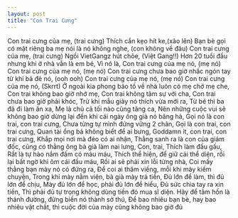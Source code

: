 ```yaml
--- 
layout: post 
title: "Con Trai Cưng" 
--- 
```

Con trai cưng của mẹ,
(trai cưng) Thích cắn kẹo hít ke,(xào lên) 
Bạn bè gọi có mặt riêng ba mẹ nói là nó không nghe, (con không về đâu)
Con trai cưng của mẹ, (trai cưng) Ngồi VietGangz hút chõe, (Việt Gang!!)
Hơn 20 tuổi đầu nhưng khi ở nhà vẫn là em bé,
Vì nó là, Con trai cưng của mẹ nó, (mẹ nó) 
Con trai cưng của mẹ nó, (mẹ nó) 
Con trai cưng chưa bao giờ nhấc ngón tay từ khi bả đẻ nó,
(ooh ooh) Con trai cưng của mẹ nó, (mẹ nó) Con trai cưng của mẹ nó, (Skrrt) 
Ở ngoài kia phong bão tố về nhà luôn có mẹ chở mẹ che, 
Con trai không bao giờ nhớ mẹ,
Con trai không tâm sự với cha,
Con trai chưa bao giờ phải khóc, 
Trừ khi mẫu giày nó thích vừa mới ra, 
Từ bé thì ba đã đi làm ăn xa, Mẹ là chủ cả tối nào cũng tăng ca,
Nên những cuộc vui sẽ không bao giờ dừng lại đến khi cái ngày ông già nó băng hà, 
Gọi nó là con trai, con trai cưng, Chưa từng tự mình đứng vững 2 chân, 
Gọi là con trai, con trai cưng, Quan tài ổng bả không biết để ai bưng, 
Goddamn it, con trai, con trai cưng, Khắp mọi nơi mà đéo có ai nhận, 
Thằng sanh ra là con của giám đốc, cũng có thằng ông bà già làm nai lưng, Con, trai, 
Thích làm đầu gấu, Rất là tự hào nắm đấm có màu máu, 
Thích thể hiện, để giữ cái thể diện, rồi lại bất ngờ khi ôm cái đầu máu,
Rồi ai sẽ phải xin lỗi từng nhà, Coi mấy thằng bạn mày nó có đứng ra,
Để coi ai thăm viếng, mỗi khi mày kiếm chuyện,
Trong khi mày nằm viện, bà già mày trả tiền, 
Đủ lớn để làm, thì đủ lớn để chịu, Mày đủ lớn để học, phải đủ lớn để hiểu, Đủ sức chìa tay ra xin tiền, 
Thì phải đủ tự trọng không dùng tiền đó mua sĩ diện.
Hãy để tâm hồn là thánh đường, đừng biến nó thành sở thú, 
Để bao nhiêu bạn bè, hay bao nhiêu vật chất, thì cuộc đời của mày cũng không bao giờ đủ
